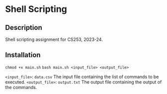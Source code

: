 # Shell Scripting

## Description

Shell scripting assignment for CS253, 2023-24.

## Installation

`chmod +x main.sh`
`bash main.sh <input_file> <output_file>`

`<input_file>`: `data.csv` The input file containing the list of commands to be executed.
`<output_file>`: `output.txt` The output file containing the output of the commands.
